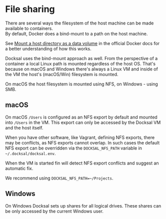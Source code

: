 # File sharing

There are several ways the filesystem of the host machine can be made available to containers.  
By default, Docker does a bind-mount to a path on the host machine.

See [Mount a host directory as a data volume](https://docs.docker.com/engine/tutorials/dockervolumes/#mount-a-host-directory-as-a-data-volume) 
in the official Docker docs for a better understanding of how this works.

Docksal uses the bind-mount approach as well. From the perspective of a container a local Linux path 
is mounted regardless of the host OS. That's because on macOS and Windows there's always a Linux VM and inside of the VM 
the host's (macOS/Win) filesystem is mounted.

On macOS the host filesystem is mounted using NFS, on Windows - using SMB.

## macOS

On macOS `/Users` is configured as an NFS export by default and mounted into `/Users` in the VM. This export can only 
be accessed by the Docksal VM and the host itself.

When you have other software, like Vagrant, defining NFS exports, there may be conflicts, as NFS exports cannot overlap. 
In such cases the default NFS export can be overridden via the `DOCKSAL_NFS_PATH` variable in `~/.docksal/docksal.env`.

When the VM is started fin will detect NFS export conflicts and suggest an automatic fix.

We recommend using `DOCKSAL_NFS_PATH=~/Projects`. 

## Windows

On Windows Docksal sets up shares for all logical drives. These shares can be only accessed by the current Windows user.
